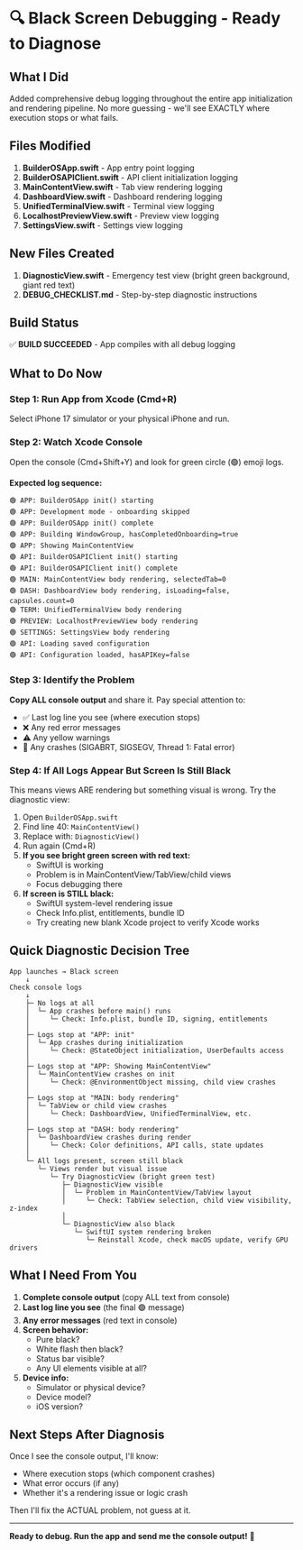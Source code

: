 # 🔍 Black Screen Debugging - Ready to Diagnose

## What I Did

Added comprehensive debug logging throughout the entire app initialization and rendering pipeline. No more guessing - we'll see EXACTLY where execution stops or what fails.

## Files Modified

1. **BuilderOSApp.swift** - App entry point logging
2. **BuilderOSAPIClient.swift** - API client initialization logging
3. **MainContentView.swift** - Tab view rendering logging
4. **DashboardView.swift** - Dashboard rendering logging
5. **UnifiedTerminalView.swift** - Terminal view logging
6. **LocalhostPreviewView.swift** - Preview view logging
7. **SettingsView.swift** - Settings view logging

## New Files Created

1. **DiagnosticView.swift** - Emergency test view (bright green background, giant red text)
2. **DEBUG_CHECKLIST.md** - Step-by-step diagnostic instructions

## Build Status

✅ **BUILD SUCCEEDED** - App compiles with all debug logging

## What to Do Now

### Step 1: Run App from Xcode (Cmd+R)

Select iPhone 17 simulator or your physical iPhone and run.

### Step 2: Watch Xcode Console

Open the console (Cmd+Shift+Y) and look for green circle (🟢) emoji logs.

**Expected log sequence:**
```
🟢 APP: BuilderOSApp init() starting
🟢 APP: Development mode - onboarding skipped
🟢 APP: BuilderOSApp init() complete
🟢 APP: Building WindowGroup, hasCompletedOnboarding=true
🟢 APP: Showing MainContentView
🟢 API: BuilderOSAPIClient init() starting
🟢 API: BuilderOSAPIClient init() complete
🟢 MAIN: MainContentView body rendering, selectedTab=0
🟢 DASH: DashboardView body rendering, isLoading=false, capsules.count=0
🟢 TERM: UnifiedTerminalView body rendering
🟢 PREVIEW: LocalhostPreviewView body rendering
🟢 SETTINGS: SettingsView body rendering
🟢 API: Loading saved configuration
🟢 API: Configuration loaded, hasAPIKey=false
```

### Step 3: Identify the Problem

**Copy ALL console output** and share it. Pay special attention to:
- ✅ Last log line you see (where execution stops)
- ❌ Any red error messages
- ⚠️ Any yellow warnings
- 🔴 Any crashes (SIGABRT, SIGSEGV, Thread 1: Fatal error)

### Step 4: If All Logs Appear But Screen Is Still Black

This means views ARE rendering but something visual is wrong. Try the diagnostic view:

1. Open `BuilderOSApp.swift`
2. Find line 40: `MainContentView()`
3. Replace with: `DiagnosticView()`
4. Run again (Cmd+R)
5. **If you see bright green screen with red text:**
   - SwiftUI is working
   - Problem is in MainContentView/TabView/child views
   - Focus debugging there
6. **If screen is STILL black:**
   - SwiftUI system-level rendering issue
   - Check Info.plist, entitlements, bundle ID
   - Try creating new blank Xcode project to verify Xcode works

## Quick Diagnostic Decision Tree

```
App launches → Black screen
    ↓
Check console logs
    ↓
    ├─ No logs at all
    │  └─ App crashes before main() runs
    │     └─ Check: Info.plist, bundle ID, signing, entitlements
    │
    ├─ Logs stop at "APP: init"
    │  └─ App crashes during initialization
    │     └─ Check: @StateObject initialization, UserDefaults access
    │
    ├─ Logs stop at "APP: Showing MainContentView"
    │  └─ MainContentView crashes on init
    │     └─ Check: @EnvironmentObject missing, child view crashes
    │
    ├─ Logs stop at "MAIN: body rendering"
    │  └─ TabView or child view crashes
    │     └─ Check: DashboardView, UnifiedTerminalView, etc.
    │
    ├─ Logs stop at "DASH: body rendering"
    │  └─ DashboardView crashes during render
    │     └─ Check: Color definitions, API calls, state updates
    │
    └─ All logs present, screen still black
       └─ Views render but visual issue
          └─ Try DiagnosticView (bright green test)
             ├─ DiagnosticView visible
             │  └─ Problem in MainContentView/TabView layout
             │     └─ Check: TabView selection, child view visibility, z-index
             │
             └─ DiagnosticView also black
                └─ SwiftUI system rendering broken
                   └─ Reinstall Xcode, check macOS update, verify GPU drivers
```

## What I Need From You

1. **Complete console output** (copy ALL text from console)
2. **Last log line you see** (the final 🟢 message)
3. **Any error messages** (red text in console)
4. **Screen behavior:**
   - Pure black?
   - White flash then black?
   - Status bar visible?
   - Any UI elements visible at all?
5. **Device info:**
   - Simulator or physical device?
   - Device model?
   - iOS version?

## Next Steps After Diagnosis

Once I see the console output, I'll know:
- Where execution stops (which component crashes)
- What error occurs (if any)
- Whether it's a rendering issue or logic crash

Then I'll fix the ACTUAL problem, not guess at it.

---

**Ready to debug. Run the app and send me the console output!** 🚀
